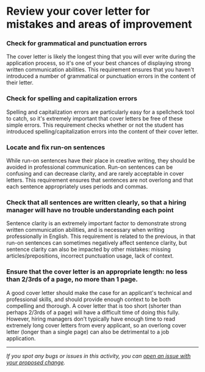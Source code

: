 # Review your cover letter for mistakes and areas of improvement

### Check for grammatical and punctuation errors

The cover letter is likely the longest thing that you will ever write during the application process, so it's one of your best chances of displaying strong written communication abilities. This requirement ensures that you haven't introduced a number of grammatical or punctuation errors in the content of their letter.

### Check for spelling and capitalization errors

Spelling and capitalization errors are particularly easy for a spellcheck tool to catch, so it's extremely important that cover letters be free of these simple errors. This requirement checks whether or not the student has introduced spelling/capitalization errors into the content of their cover letter.

### Locate and fix run-on sentences

While run-on sentences have their place in creative writing, they should be avoided in professional communication. Run-on sentences can be confusing and can decrease clarity, and are rarely acceptable in cover letters. This requirement ensures that sentences are not overlong and that each sentence appropriately uses periods and commas.

### Check that all sentences are written clearly, so that a hiring manager will have no trouble understanding each point

Sentence clarity is an extremely important factor to demonstrate strong written communication abilities, and is necessary when writing professionally in English. This requirement is related to the previous, in that run-on sentences can sometimes negatively affect sentence clarity, but sentence clarity can also be impacted by other mistakes: missing articles/prepositions, incorrect punctuation usage, lack of context.

### Ensure that the cover letter is an appropriate length: no less than 2/3rds of a page, no more than 1 page.

A good cover letter should make the case for an applicant's technical and professional skills, and should provide enough context to be both compelling and thorough. A cover letter that is too short (shorter than perhaps 2/3rds of a page) will have a difficult time of doing this fully. However, hiring managers don't typically have enough time to read extremely long cover letters from every applicant, so an overlong cover letter (longer than a single page) can also be detrimental to a job application.


------

_If you spot any bugs or issues in this activity, you can [open an issue with your proposed change](https://github.com/microverseinc/curriculum-transversal-skills/blob/main/git-github/articles/open_issue.md)._
